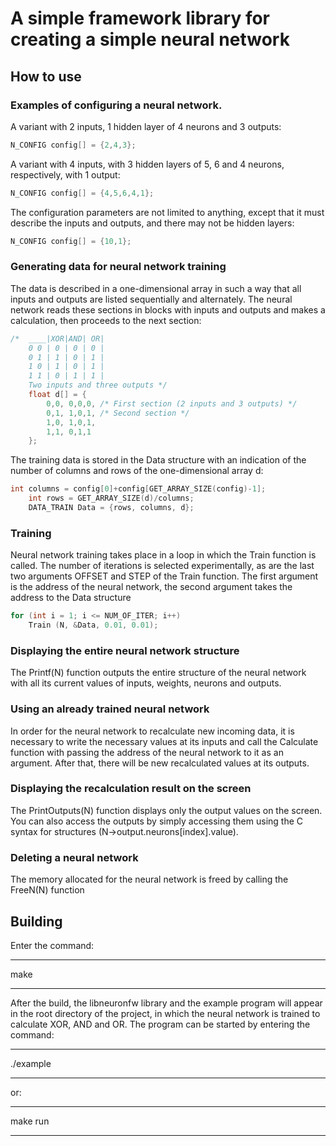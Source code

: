 # A simple framework library for creating a simple neural network

## How to use

###  Examples of configuring a neural network.
A variant with 2 inputs, 1 hidden layer of 4 neurons and 3 outputs:

```C
N_CONFIG config[] = {2,4,3};
```

A variant with 4 inputs, with 3 hidden layers of 5, 6 and 4 neurons, respectively, with 1 output:

```C
N_CONFIG config[] = {4,5,6,4,1};
```

The configuration parameters are not limited to anything, except that it must describe the inputs and outputs, and there may not be hidden layers:

```C
N_CONFIG config[] = {10,1};
```

### Generating data for neural network training
The data is described in a one-dimensional array in such a way that all inputs and outputs are listed sequentially and alternately. The neural network reads these sections in blocks with inputs and outputs and makes a calculation, then proceeds to the next section:

```C
/*  ____|XOR|AND| OR|
    0 0 | 0 | 0 | 0 |
    0 1 | 1 | 0 | 1 |
    1 0 | 1 | 0 | 1 |
    1 1 | 0 | 1 | 1 |
    Two inputs and three outputs */
    float d[] = {
        0,0, 0,0,0, /* First section (2 inputs and 3 outputs) */
        0,1, 1,0,1, /* Second section */
        1,0, 1,0,1,
        1,1, 0,1,1
    };
```

The training data is stored in the Data structure with an indication of the number of columns and rows of the one-dimensional array d:

```C
int columns = config[0]+config[GET_ARRAY_SIZE(config)-1];
    int rows = GET_ARRAY_SIZE(d)/columns;
    DATA_TRAIN Data = {rows, columns, d};
```

### Training
Neural network training takes place in a loop in which the Train function is called. The number of iterations is selected experimentally, as are the last two arguments OFFSET and STEP of the Train function. The first argument is the address of the neural network, the second argument takes the address to the Data structure

```C
for (int i = 1; i <= NUM_OF_ITER; i++)
    Train (N, &Data, 0.01, 0.01);
```

### Displaying the entire neural network structure
The Printf(N) function outputs the entire structure of the neural network with all its current values of inputs, weights, neurons and outputs.

### Using an already trained neural network
In order for the neural network to recalculate new incoming data, it is necessary to write the necessary values at its inputs and call the Calculate function with passing the address of the neural network to it as an argument. After that, there will be new recalculated values at its outputs.

### Displaying the recalculation result on the screen
The PrintOutputs(N) function displays only the output values on the screen. You can also access the outputs by simply accessing them using the C syntax for structures (N->output.neurons[index].value).

### Deleting a neural network
The memory allocated for the neural network is freed by calling the FreeN(N) function

## Building

Enter the command:
***
make
***

After the build, the libneuronfw library and the example program will appear in the root directory of the project, in which the neural network is trained to calculate XOR, AND and OR. The program can be started by entering the command:

***
./example
***

or:

***
make run
***
